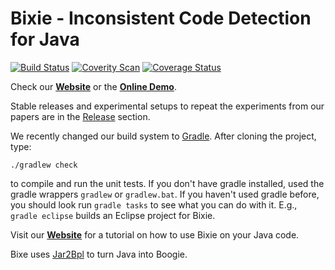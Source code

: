 Bixie - Inconsistent Code Detection for Java
=====
[![Build Status](https://travis-ci.org/martinschaef/bixie.png)](https://travis-ci.org/martinschaef/bixie)
[![Coverity Scan](https://scan.coverity.com/projects/5463/badge.svg)](https://scan.coverity.com/projects/5463)
[![Coverage Status](https://coveralls.io/repos/martinschaef/bixie/badge.svg?branch=master)](https://coveralls.io/r/martinschaef/bixie?branch=master) 


Check our **[Website](http://martinschaef.github.io/bixie/)** or the **[Online Demo](http://csl.sri.com/projects/bixie/)**.

Stable releases and experimental setups to repeat the experiments from our papers are in the [Release](https://github.com/martinschaef/bixie/releases) section. 

We recently changed our build system to [Gradle](https://gradle.org/).  After cloning the project, type:

    ./gradlew check

to compile and run the unit tests. If you don't have gradle installed, used the gradle wrappers `gradlew` or `gradlew.bat`. If you haven't used gradle before, you should look run `gradle tasks` to see what you can do with it. E.g., `gradle eclipse` builds an Eclipse project for Bixie.

Visit our **[Website](http://martinschaef.github.io/bixie/)** for a tutorial on how to use Bixie on your Java code.

Bixe uses [Jar2Bpl](https://github.com/martinschaef/jar2bpl) to turn Java into Boogie.
